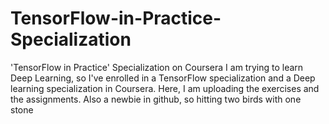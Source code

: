 # TensorFlow-in-Practice-Specialization
'TensorFlow in Practice' Specialization on Coursera
I am trying to learn Deep Learning, so I've enrolled in a TensorFlow specialization and a Deep learning specialization
in Coursera. Here, I am uploading the exercises and the assignments.
Also a newbie in github, so hitting two birds with one stone
